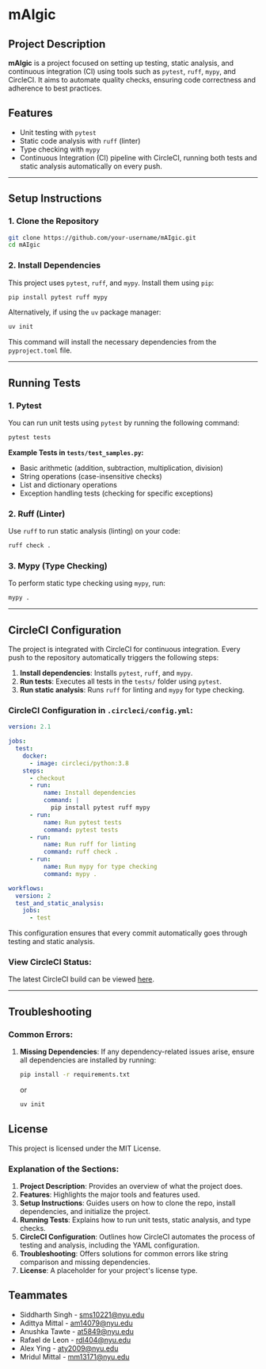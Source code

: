 # mAIgic

## Project Description
**mAIgic** is a project focused on setting up testing, static analysis, and continuous integration (CI) using tools such as `pytest`, `ruff`, `mypy`, and CircleCI. It aims to automate quality checks, ensuring code correctness and adherence to best practices.

## Features
- Unit testing with `pytest`
- Static code analysis with `ruff` (linter)
- Type checking with `mypy`
- Continuous Integration (CI) pipeline with CircleCI, running both tests and static analysis automatically on every push.

---

## Setup Instructions

### 1. Clone the Repository
```bash
git clone https://github.com/your-username/mAIgic.git
cd mAIgic
```

### 2. Install Dependencies
This project uses `pytest`, `ruff`, and `mypy`. Install them using `pip`:
```bash
pip install pytest ruff mypy
```

Alternatively, if using the `uv` package manager:
```bash
uv init
```

This command will install the necessary dependencies from the `pyproject.toml` file.

---

## Running Tests

### 1. Pytest
You can run unit tests using `pytest` by running the following command:
```bash
pytest tests
```

**Example Tests in `tests/test_samples.py`:**
- Basic arithmetic (addition, subtraction, multiplication, division)
- String operations (case-insensitive checks)
- List and dictionary operations
- Exception handling tests (checking for specific exceptions)

### 2. Ruff (Linter)
Use `ruff` to run static analysis (linting) on your code:
```bash
ruff check .
```

### 3. Mypy (Type Checking)
To perform static type checking using `mypy`, run:
```bash
mypy .
```

---

## CircleCI Configuration

The project is integrated with CircleCI for continuous integration. Every push to the repository automatically triggers the following steps:
1. **Install dependencies**: Installs `pytest`, `ruff`, and `mypy`.
2. **Run tests**: Executes all tests in the `tests/` folder using `pytest`.
3. **Run static analysis**: Runs `ruff` for linting and `mypy` for type checking.

### CircleCI Configuration in `.circleci/config.yml`:
```yaml
version: 2.1

jobs:
  test:
    docker:
      - image: circleci/python:3.8
    steps:
      - checkout
      - run:
          name: Install dependencies
          command: |
            pip install pytest ruff mypy
      - run:
          name: Run pytest tests
          command: pytest tests
      - run:
          name: Run ruff for linting
          command: ruff check .
      - run:
          name: Run mypy for type checking
          command: mypy .

workflows:
  version: 2
  test_and_static_analysis:
    jobs:
      - test
```

This configuration ensures that every commit automatically goes through testing and static analysis.

### View CircleCI Status:
The latest CircleCI build can be viewed [here](https://app.circleci.com/pipelines/circleci/L7kpZ5X2tZyEgUBhR4SB2j/NxWta8V9bEwRzTNu9Vzc3c/9/workflows/be567b6f-0c9c-41c8-91f7-e4789784b41f).

---

## Troubleshooting

### Common Errors:
1. **Missing Dependencies**: If any dependency-related issues arise, ensure all dependencies are installed by running:
   ```bash
   pip install -r requirements.txt
   ```
   or
   ```bash
   uv init
   ```


## License
This project is licensed under the MIT License.


### Explanation of the Sections:

1. **Project Description**: Provides an overview of what the project does.
2. **Features**: Highlights the major tools and features used.
3. **Setup Instructions**: Guides users on how to clone the repo, install dependencies, and initialize the project.
4. **Running Tests**: Explains how to run unit tests, static analysis, and type checks.
5. **CircleCI Configuration**: Outlines how CircleCI automates the process of testing and analysis, including the YAML configuration.
6. **Troubleshooting**: Offers solutions for common errors like string comparison and missing dependencies.
7. **License**: A placeholder for your project's license type.

## Teammates
- Siddharth Singh - sms10221@nyu.edu
- Adittya Mittal - am14079@nyu.edu
- Anushka Tawte - at5849@nyu.edu
- Rafael de Leon - rdl404@nyu.edu
- Alex Ying - aty2009@nyu.edu
- Mridul Mittal - mm13171@nyu.edu
